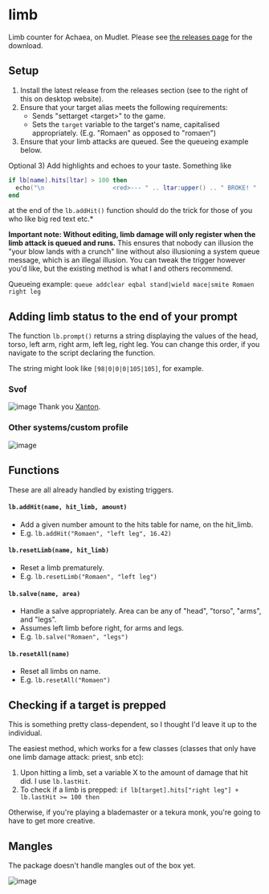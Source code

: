 # limb
Limb counter for Achaea, on Mudlet. Please see [the releases page](https://github.com/27theo/limb/releases) for the download.

## Setup

 1) Install the latest release from the releases section (see to the right of this on desktop website).
 2) Ensure that your target alias meets the following requirements:
     - Sends "settarget \<target\>" to the game.
     - Sets the `target` variable to the target's name, capitalised appropriately. (E.g. "Romaen" as opposed to "romaen")
 3) Ensure that your limb attacks are queued. See the queueing example below.

Optional 3) Add highlights and echoes to your taste. Something like 

```lua
if lb[name].hits[ltar] > 100 then
  echo("\n                   <red>--- " .. ltar:upper() .. " BROKE! " .. ltar:upper() .. " BROKE! ---\n")
end
```

at the end of the `lb.addHit()` function should do the trick for those of you who like big red text etc.*

**Important note: Without editing, limb damage will only register when the limb attack is queued and runs.** This ensures that nobody can illusion the "your blow lands with a crunch" line without also illusioning a system queue message, which is an illegal illusion. You can tweak the trigger however you'd like, but the existing method is what I and others recommend.

Queueing example: `queue addclear eqbal stand|wield mace|smite Romaen right leg`

## Adding limb status to the end of your prompt

The function `lb.prompt()` returns a string displaying the values of the head, torso, left arm, right arm, left leg, right leg. You can change this order, if you navigate to the script declaring the function.

The string might look like `[98|0|0|0|105|105]`, for example.

### Svof

![image](https://user-images.githubusercontent.com/76885241/137488080-0e16bd2e-c21d-4cec-907d-9cb877da34e4.png)
Thank you [Xanton](https://forums.achaea.com/profile/Xanton).

### Other systems/custom profile

![image](https://user-images.githubusercontent.com/76885241/137489978-63c82c56-4f54-4b3e-affb-3a53fcfa7ef6.png)

## Functions

These are all already handled by existing triggers.

#### `lb.addHit(name, hit_limb, amount)`

 - Add a given number amount to the hits table for name, on the hit_limb.
 - E.g. `lb.addHit("Romaen", "left leg", 16.42)`

#### `lb.resetLimb(name, hit_limb)`

 - Reset a limb prematurely.
 - E.g. `lb.resetLimb("Romaen", "left leg")`

#### `lb.salve(name, area)`

 - Handle a salve appropriately. Area can be any of "head", "torso", "arms", and "legs".
 - Assumes left limb before right, for arms and legs.
 - E.g. `lb.salve("Romaen", "legs")`

#### `lb.resetAll(name)`

 - Reset all limbs on name.
 - E.g. `lb.resetAll("Romaen")`

## Checking if a target is prepped

This is something pretty class-dependent, so I thought I'd leave it up to the individual. 

The easiest method, which works for a few classes (classes that only have one limb damage attack: priest, snb etc):
 1) Upon hitting a limb, set a variable X to the amount of damage that hit did. I use `lb.lastHit`.
 2) To check if a limb is prepped: `if lb[target].hits["right leg"] + lb.lastHit >= 100 then`

Otherwise, if you're playing a blademaster or a tekura monk, you're going to have to get more creative.

## Mangles

The package doesn't handle mangles out of the box yet.

![image](https://user-images.githubusercontent.com/76885241/137416758-038922a7-7b4d-45b7-8744-a02718a02545.png)

